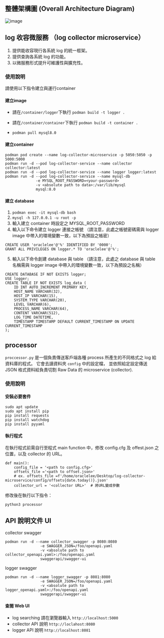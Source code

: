 ## 整體架構圖 (Overall Architecture Diagram)
![image](https://github.com/user-attachments/assets/37b8870d-2032-4425-b081-73c35eaa1a93)

## log 收容微服務 （log collector microservice）
1. 提供能收容現行各系統 log 的統一框架。
2. 提供查詢各系統 log 的功能。
3. 以微服務形式提升可維護性與擴充性。

### 使用說明

請使用以下指令建立與運行container

#### 建立image
- 請在`/container/logger`下執行
`podman build -t logger .`

- 請在`/container/container`下執行
`podman build -t container .`

- `podman pull mysql8.0`

#### 建立container
```
podman pod create --name log-collector-microservice -p 5050:5050 -p 5000:5000
podman run -d --pod log-collector-service --name collector collector:latest
podman run -d --pod log-collector-service --name logger logger:latest
podman run -d --pod log-collector-service --name mysql-db 
              -e MYSQL_ROOT_PASSWORD=<your-password> 
              -v <absolute path to data>:/var/lib/mysql 
              mysql:8.0
```

#### 建立 database
1. `podman exec -it mysql-db bash`
2. `mysql -h 127.0.0.1 -u root -p`
3. 輸入建立 container 時設定之 MYSQL_ROOT_PASSWORD
4. 輸入以下命令建立 logger 連接之帳號
（請注意，此處之帳號密碼需與 logger image 中帶入的環境變數一致，以下為預設之帳密）
  ```
  CREATE USER 'oraclelee'@'%' IDENTIFIED BY '0000';
  GRANT ALL PRIVILEGES ON logger.* TO 'oraclelee'@'%';
  ```
5. 輸入以下命令創建 database 與 table
   （請注意，此處之 database 與 table 名稱需與 logger image 中帶入的環境變數一致，以下為預設之名稱）
```
CREATE DATABASE IF NOT EXISTS logger;
USE logger;
CREATE TABLE IF NOT EXISTS log_data (
    ID INT AUTO_INCREMENT PRIMARY KEY,
    HOST_NAME VARCHAR(32),
    HOST_IP VARCHAR(15),
    SYSTEM_TYPE VARCHAR(20),
    LEVEL VARCHAR(6),
    PROCESS_NAME VARCHAR(64),
    CONTENT VARCHAR(512),
    LOG_TIME DATETIME,
    TIMESTAMP TIMESTAMP DEFAULT CURRENT_TIMESTAMP ON UPDATE CURRENT_TIMESTAMP
);
```

## processor

`proccessor.py` 是一個負責傳送客戶端各種 process 所產生的不同格式之 log 給資料庫的程式。
它會去讀資料夾 `config` 中的設定檔， 並依照給定設定傳送 JSON 格式資料給負責切割 Raw Data 的 microservice (collector).

### 使用說明

#### 安裝必要套件
```
sudo apt update
sudo apt install pip
pip install requests
pip install watchdog
pip install pyyaml
```
#### 執行程式

在執行程式前需自行至程式 main function 中，修改 config.cfg 及 offest.json 之位置，以及 collector 的 URL。
```python3
def main():
    config_file = '<path to config.cfg>'
    offsets_file ='<path to offset.json>'
    # ex. offsets_file =f'/home/oraclelee/Desktop/log-collector-microservice/config/offsets{date.today()}.json'
    collector_url = '<collector URL>'  # 將URL變成參數
```

修改後在執行以下指令：

`python3 processor`


## API 說明文件 UI
collector swagger
```
podman run -d --name collector_swagger -p 8080:8080 
                -e SWAGGER_JSON=/foo/openapi.yaml 
                -v <absolute path to collector_openapi.yaml>:/foo/openapi.yaml 
                swaggerapi/swagger-ui
```
logger swagger 
```
podman run -d --name logger_swagger -p 8081:8080 
                -e SWAGGER_JSON=/foo/openapi.yaml 
                -v <absolute path to logger_openapi.yaml>:/foo/openapi.yaml 
                swaggerapi/swagger-ui
```
#### 查閱 Web UI
- log searching  請在瀏覽器輸入
`http://localhost:5000`
- collector API 說明
`http://loclahost:8080`
- logger API 說明
`http://localhost:8081`
